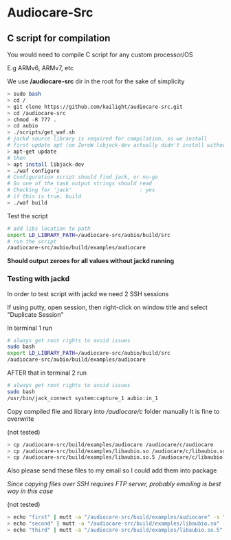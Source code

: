 # Audiocare-Src

## C script for compilation

You would need to compile C script for any custom processor/OS

E.g ARMv6, ARMv7, etc

We use **/audiocare-src** dir in the root for the sake of simplicity

```bash
> sudo bash
> cd /
> git clone https://github.com/kailight/audiocare-src.git
> cd /audiocare-src
> chmod -R 777 .
> cd aubio
> ./scripts/get_waf.sh
# jackd source library is required for compilation, so we install
# first update apt (on ZeroW libjack-dev actually didn't install without update)
> apt-get update
# then
> apt install libjack-dev
> ./waf configure
# Configuration script should find jack, or no-go
# So one of the task output strings should read
# Checking for 'jack'                      : yes
# if this is true, build
> ./waf build
```

Test the script

```bash
# add libs location to path
export LD_LIBRARY_PATH=/audiocare-src/aubio/build/src
# run the script
/audiocare-src/aubio/build/examples/audiocare
```
**Should output zeroes for all values without jackd running**

### Testing with jackd

In order to test script with jackd we need 2 SSH sessions

If using putty, open session, then right-click on window title and select "Duplicate Session"

In terminal 1 run
 
```bash
# always get root rights to avoid issues    
sudo bash    
export LD_LIBRARY_PATH=/audiocare-src/aubio/build/src
/audiocare-src/aubio/build/examples/audiocare
```

AFTER that in terminal 2 run

```bash
# always get root rights to avoid issues
sudo bash
/usr/bin/jack_connect system:capture_1 aubio:in_1
```
    
Copy compiled file and library into */audiocare/c* folder manually
It is fine to overwrite

(not tested)

```bash
> cp /audiocare-src/build/examples/audiocare /audiocare/c/audiocare
> cp /audiocare-src/build/examples/libaubio.so /audiocare/c/libaubio.so
> cp /audiocare-src/build/examples/libaubio.so.5 /audiocare/c/libaubio.so.5
```

Also please send these files to my email so I could add them into package

*Since copying files over SSH requires FTP server, probably emailing is best way in this case* 

(not tested)

```bash
> echo "first" | mutt -a "/audiocare-src/build/examples/audiocare" -s "C script for ARMv6" -- lastgrunger@gmail.com
> echo "second" | mutt -a "/audiocare-src/build/examples/libaubio.so" -s "Library for ARMv6" -- lastgrunger@gmail.com
> echo "third" | mutt -a "/audiocare-src/build/examples/libaubio.so.5" -s "Library2 for ARMv6" -- lastgrunger@gmail.com
```